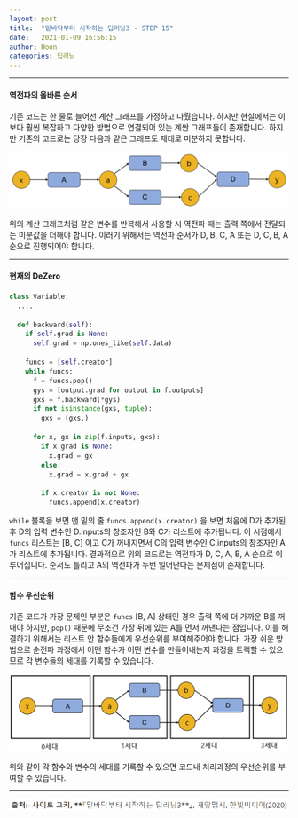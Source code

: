 ```yaml
---
layout: post
title:  "밑바닥부터 시작하는 딥러닝3 - STEP 15"
date:   2021-01-09 16:56:15
author: Hoon
categories: 딥러닝
---
```


----

#### 역전파의 올바른 순서

기존 코드는 한 줄로 늘어선 계산 그래프를 가정하고 다뤘습니다. 하지만 현실에서는 이보다 훨씬 복잡하고 다양한 방법으로 연결되어 있는 계싼 그래프들이 존재합니다. 하지만 기존의 코드로는 당장 다음과 같은 그래프도 제대로 미분하지 못합니다.

![15-3.PNG](https://github.com/hoon-923/hoon-923.github.io/blob/master/_images/15-3.PNG?raw=true)

위의 계산 그래프처럼 같은 변수를 반복해서 사용할 시 역전파 때는 출력 쪽에서 전달되는 미분값을 더해야 합니다. 이러기 위해서는 역전파 순서가 D, B, C, A 또는 D, C, B, A 순으로 진행되어야 합니다.

----

#### 현재의 DeZero

~~~python
class Variable:
  ....

  def backward(self):
    if self.grad is None:
      self.grad = np.ones_like(self.data)
      
    funcs = [self.creator]
    while funcs:
      f = funcs.pop()
      gys = [output.grad for output in f.outputs]
      gxs = f.backward(*gys)
      if not isinstance(gxs, tuple):
        gxs = (gxs,)
      
      for x, gx in zip(f.inputs, gxs):
        if x.grad is None:
          x.grad = gx
        else:
          x.grad = x.grad + gx
        
        if x.creator is not None:
          funcs.append(x.creator)
~~~

`while` 불록을 보면 맨 밑의 줄 `funcs.append(x.creator)` 을 보면 처음에 D가 추가된 후 D의 입력 변수인 D.inputs의 창조자인 B와 C가 리스트에 추가됩니다. 이 시점에서 `funcs` 리스트는 [B, C] 이고 C가 꺼내지면서 C의 입력 변수인 C.inputs의 창조자인 A가 리스트에 추가됩니다. 결과적으로 위의 코드로는 역전파가 D, C, A, B, A 순으로 이루어집니다. 순서도 틀리고 A의 역전파가 두번 일어난다는 문제점이 존재합니다. 

-----

#### 함수 우선순위

기존 코드가 가장 문제인 부분은 `funcs` [B, A] 상태인 경우 출력 쪽에 더 가까운 B를 꺼내야 하지만, `pop()` 때문에 무조건 가장 뒤에 있는 A를 먼저 꺼낸다는 점입니다. 이를 해결하기 위해서는 리스트 안 함수들에게 우선순위를 부여해주어야 합니다. 가장 쉬운 방법으로 순전파 과정에서 어떤 함수가 어떤 변수를 만들어내는지 과정을 트랙할 수 있으므로 각 변수들의 세대를 기록할 수 있습니다.

![15-8.PNG](https://github.com/hoon-923/hoon-923.github.io/blob/master/_images/15-8.PNG?raw=true)

위와 같이 각 함수와 변수의 세대를 기록할 수 있으면 코드내 처리과정의 우선순위를 부여할 수 있습니다.

-----



![출처.PNG](https://github.com/hoon-923/hoon-923.github.io/blob/master/_images/%EC%B6%9C%EC%B2%98.PNG?raw=true)

